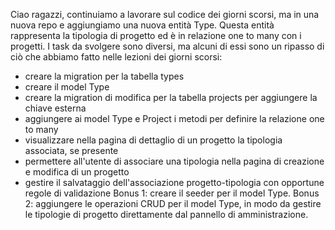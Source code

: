 Ciao ragazzi,
continuiamo a lavorare sul codice dei giorni scorsi, ma in una nuova repo e aggiungiamo una nuova entità Type. Questa entità rappresenta la tipologia di progetto ed è in relazione one to many con i progetti.
I task da svolgere sono diversi, ma alcuni di essi sono un ripasso di ciò che abbiamo fatto nelle lezioni dei giorni scorsi:
- creare la migration per la tabella types
- creare il model Type
- creare la migration di modifica per la tabella projects per aggiungere la chiave esterna
- aggiungere ai model Type e Project i metodi per definire la relazione one to many
- visualizzare nella pagina di dettaglio di un progetto la tipologia associata, se presente
- permettere all'utente di associare una tipologia nella pagina di creazione e modifica di un progetto
- gestire il salvataggio dell'associazione progetto-tipologia con opportune regole di validazione
Bonus 1:
creare il seeder per il model Type.
Bonus 2:
aggiungere le operazioni CRUD per il model Type, in modo da gestire le tipologie di progetto direttamente dal pannello di amministrazione.
